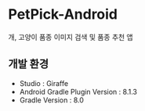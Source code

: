 # PetPick-Android
개, 고양이 품종 이미지 검색 및 품종 추천 앱
## 개발 환경 
-  Studio : Giraffe<br/>
- Android Gradle Plugin Version : 8.1.3<br/>
- Gradle Version : 8.0<br/>

